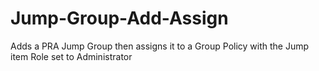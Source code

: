 # Jump-Group-Add-Assign
Adds a PRA Jump Group then assigns it to a Group Policy with the Jump item Role set to Administrator
